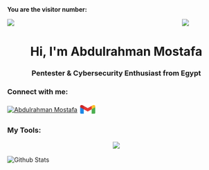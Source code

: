 <br><br>
**You are the visitor number:**

<p>
  <a href="https://count.getloli.com/"><img src="https://count.getloli.com/get/@:AbdulrahmanMostafa"></a>
  <img src="https://media.giphy.com/media/M9gbBd9nbDrOTu1Mqx/giphy.gif" align="right" width="100"/>
</p>

<h1 align="center">Hi, I'm Abdulrahman Mostafa</h1>
<h3 align="center">Pentester & Cybersecurity Enthusiast from Egypt</h3>

<h3 align="left">Connect with me:</h3>
<p align="left">
<a href="https://www.linkedin.com/in/abdelrahman-mostafa-1901aa22a" target="_blank"><img align="center" src="https://raw.githubusercontent.com/rahuldkjain/github-profile-readme-generator/master/src/images/icons/Social/linked-in-alt.svg" alt="Abdulrahman Mostafa" height="30" width="40" /></a>
<a href="mailto:abdelrahmanmostafa.dev@gmail.com" target="_blank"><img align="center" src="https://raw.githubusercontent.com/rahuldkjain/github-profile-readme-generator/master/src/images/icons/Social/gmail.svg" alt="Email" height="30" width="40" /></a>
</p>

<h3>My Tools:</h3>
<p align="center">
  <a href="https://www.linkedin.com/in/abdelrahman-mostafa-1901aa22a" target="_blank">
    <img src="https://skillicons.dev/icons?i=windows,ubuntu,linux,kali,powershell,bash,git,github,md,cpp,c,python,html,css,js,php,sql,docker,postman,vim,vscode,pycharm,discord,stackoverflow,figma,gmail,mongodb,mysql" />
  </a>
</p>

![Github Stats](https://github-readme-stats.vercel.app/api?username=AbdulrahmanMostafa&bg_color=1e1e1e,3d3d5c,5a2a68&title_color=fff&text_color=fff)

